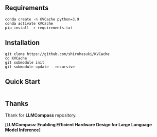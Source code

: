 
## Requirements

```
conda create -n KVCache python=3.9
conda activate KVCache
pip install -r requirements.txt
```


## Installation

```
git clone https://github.com/shirohasuki/KVCache
cd KVCache
git submodule init
git submodule update --recursive
```

## Quick Start
```

```


## Thanks

Thank for **LLMCompass**  repository.

[**LLMCompass: Enabling Efficient Hardware Design for Large Language Model Inference**]
